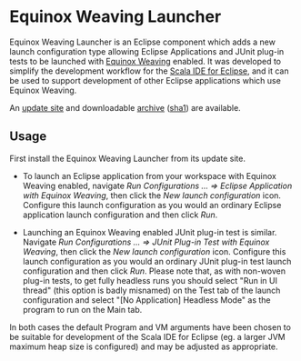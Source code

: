 Equinox Weaving Launcher
========================

Equinox Weaving Launcher is an Eclipse component which adds a new launch
configuration type allowing Eclipse Applications and JUnit plug-in tests to be
launched with [Equinox Weaving](http://eclipse.org/equinox/weaving/) enabled.
It was developed to simplify the
development workflow for the [Scala IDE for Eclipse](http://scala-ide.org/),
and it can be used to support development of other Eclipse applications which
use Equinox Weaving.

An [update site](http://www.chuusai.com/eclipse/equinox-weaving-launcher/) and
downloadable
[archive](http://www.chuusai.com/eclipse/equinox-weaving-launcher.zip)
([sha1](http://www.chuusai.com/eclipse/equinox-weaving-launcher.zip.sha1)) are
available.

Usage
-----

First install the Equinox Weaving Launcher from its update site.

* To launch an Eclipse application from your workspace with Equinox Weaving 
enabled, navigate _Run Configurations ... => Eclipse Application with Equinox
Weaving_, then click the _New launch configuration_ icon. Configure this launch 
configuration as you would an ordinary Eclipse application launch configuration
and then click _Run_.

* Launching an Equinox Weaving enabled JUnit plug-in test is similar. Navigate
_Run Configurations ... => JUnit Plug-in Test with Equinox Weaving_, then click
the _New launch configuration_ icon. Configure this launch configuration as you
would an ordinary JUnit plug-in test launch configuration and then click _Run_.
Please note that, as with non-woven plug-in tests, to get fully headless runs
you should select "Run in UI thread" (this option is badly misnamed) on the
Test tab of the launch configuration and select "[No Application] Headless
Mode" as the program to run on the Main tab.

In both cases the default Program and VM arguments have been chosen to be
suitable for development of the Scala IDE for Eclipse (eg. a larger JVM maximum
heap size is configured) and may be adjusted as appropriate.
